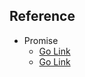 ## Reference
* Promise
  * [Go Link](https://developer.mozilla.org/ko/docs/Web/JavaScript/Reference/Global_Objects/Promise)  
  * [Go Link](https://developer.mozilla.org/ko/docs/Web/JavaScript/Reference/Global_Objects/Promise/Promise)